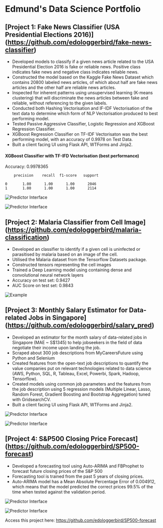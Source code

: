# Edmund's Data Science Portfolio



 
## [Project 1: Fake News Classifier (USA Presidential Elections 2016)] (https://github.com/edologgerbird/fake-news-classifier)

- Developed models to classify if a given news article related to the USA Presidential Election 2016 is fake or reliable news. Positive class indicates fake news and negative class indicates reliable news.
- Constructed the model based on the Kaggle Fake News Dataset which contains 20800 labeled news articles, of which about half are fake news articles and the other half are reliable news articles.
- Inspected for inherent patterns using unsupervised learning (K-means clustering) that will discriminate the news articles between fake and reliable, without referencing to the given labels.
- Conducted both Hashing Vectorisation and IF-IDF Vectorisation of the text data to determine which form of NLP Vectorisation produced to best performing model.
- Tested Passive Aggressive Classifier, Logistic Regression and XGBoost Regression Classifier. 
- XGBoost Regression Classifier on TF-IDF Vectorisaton was the best performing model, with an accuracy of 0.9978 on Test Data.
 - Built a client facing UI using Flask API, WTForms and Jinja2. 

#### XGBoost Classifier with TF-IFD Vectorisation (best performance)

Accuracy: 0.9978365

        precision    recall  f1-score   support

    0       1.00      1.00      1.00      2046
    1       1.00      1.00      1.00      2114


![Predictor Interface](assets/fake-news-form1.png "Predictor Interface")


![Predictor Interface](assets/fake-news-form2.png "Predictor Interface")



## [Project 2: Malaria Classifier from Cell Image] (https://github.com/edologgerbird/malaria-classification)

- Developed an classifier to identify if a given cell is uninfected or parasitised by malaria based on an image of the cell.
- Utilised the Malaria dataset from the Tensorflow Datasets package.
- Constructed tensors representing the cell images
- Trained a Deep Learning model using containing dense and convolutional neural network layers
- Accuracy on test set: 0.9427
- AUC Score on test set: 0.9843

![Example](assets/malaria-examples.png "Example")




## [Project 3: Monthly Salary Estimator for Data-related Jobs in Singapore] (https://github.com/edologgerbird/salary_pred)

- Developed an estimator for the month salary of data-related jobs in Singapore (MAE ~ S$1345) to help jobseekers in the field of data negotiate their income upon landing the job.
- Scraped about 300 job descriptions from MyCareersFuture using Python and Selenium
- Created features from the open-text job descriptions to quantify the value companies put on relevant technologies related to data science (AWS, Python, SQL, R, Tableau, Excel, Powerbi, Spark, Hadoop, Tensorflow).
- Created models using common job parameters and the features from the job description using 5 regression models (Multiple Linear, Lasso, Random Forest, Gradient Boosting and Bootstrap Aggregation) tuned with GridsearchCV.
- Built a client facing UI using Flask API, WTForms and Jinja2.

![Predictor Interface](assets/salary-pred1.png "Predictor Interface")

![Predictor Interface](assets/salary-pred2.png "Predictor Interface")


## [Project 4: S&P500 Closing Price Forecast] (https://github.com/edologgerbird/SP500-forecast)

- Developed a forecasting tool using Auto-ARIMA and FBProphet to forecast future closing prices of the S&P 500 
- Forecasting tool is trained from the past 5 years of closing prices.
- Auto-ARIMA model has a Mean Absolute Percentage Error of 0.004912, which means that the model predicted the correct prices 99.5% of the time when tested against the validation period.

![Predictor Interface](assets/sp-forecast-screenshot0.png "Predictor Interface")

![Predictor Interface](assets/sp-forecast-screenshot1.png "Predictor Interface")



Access this project here: https://github.com/edologgerbird/SP500-forecast
